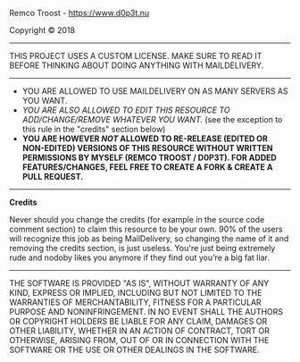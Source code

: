 Remco Troost - https://www.d0p3t.nu

Copyright © 2018

-----

THIS PROJECT USES A CUSTOM LICENSE. MAKE SURE TO READ IT BEFORE THINKING ABOUT DOING ANYTHING WITH MAILDELIVERY.

-----

- YOU ARE ALLOWED TO USE MAILDELIVERY ON AS MANY SERVERS AS YOU WANT.
- _YOU ARE ALSO ALLOWED TO EDIT THIS RESOURCE TO ADD/CHANGE/REMOVE WHATEVER YOU WANT._ (see the exception to this rule in the "credits" section below)
- **YOU ARE HOWEVER _NOT_ ALLOWED TO RE-RELEASE (EDITED OR NON-EDITED) VERSIONS OF THIS RESOURCE WITHOUT WRITTEN PERMISSIONS BY MYSELF (REMCO TROOST / D0P3T). FOR ADDED FEATURES/CHANGES, FEEL FREE TO CREATE A FORK & CREATE A PULL REQUEST.**

----

**Credits**

Never should you change the credits (for example in the source code comment section) to claim this resource to be your own. 90% of the users will recognize this job as being MailDelivery, so changing the name of it and removing the credits section, is just useless. You're just being extremely rude and nodoby likes you anymore if they find out you're a big fat liar.

-----

THE SOFTWARE IS PROVIDED "AS IS", WITHOUT WARRANTY OF ANY KIND, EXPRESS OR IMPLIED, INCLUDING BUT NOT LIMITED TO THE WARRANTIES OF MERCHANTABILITY, FITNESS FOR A PARTICULAR PURPOSE AND NONINFRINGEMENT.
IN NO EVENT SHALL THE AUTHORS OR COPYRIGHT HOLDERS BE LIABLE FOR ANY CLAIM, DAMAGES OR OTHER LIABILITY, WHETHER IN AN ACTION OF CONTRACT, TORT OR OTHERWISE, ARISING FROM, OUT OF OR IN CONNECTION WITH THE SOFTWARE OR THE USE OR OTHER DEALINGS IN THE SOFTWARE. 
